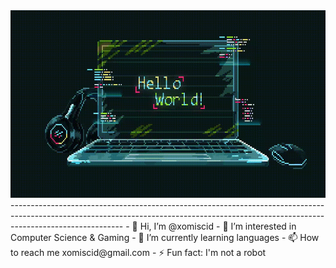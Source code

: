 <div align="center">
  <img src="https://raw.githubusercontent.com/GitHubCloud/GitHubCloud/main/helloworld.gif" width="600" height="300"/>
</div>
----------------------------------------------------------------------------------------------------------------------------------------------------------------------------------------
- 👋 Hi, I’m @xomiscid
- 👀 I’m interested in Computer Science & Gaming 
- 🌱 I’m currently learning languages
- 📫 How to reach me xomiscid@gmail.com
- ⚡ Fun fact: I'm not a robot

<!---
xomiscid/xomiscid is a ✨ special ✨ repository because its `README.md` (this file) appears on your GitHub profile.
You can click the Preview link to take a look at your changes.
--->
